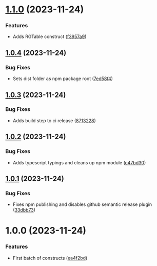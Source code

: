 # [1.1.0](https://github.com/ckimrie/aws-cdk-constructs/compare/v1.0.4...v1.1.0) (2023-11-24)


### Features

* Adds RGTable construct ([f3957a9](https://github.com/ckimrie/aws-cdk-constructs/commit/f3957a9ae46c92b5f9fe6af6d8b28d47506a4709))

## [1.0.4](https://github.com/ckimrie/aws-cdk-constructs/compare/v1.0.3...v1.0.4) (2023-11-24)


### Bug Fixes

* Sets dist folder as npm package root ([7ed58f4](https://github.com/ckimrie/aws-cdk-constructs/commit/7ed58f448a3d30d64cc616569cec3a3d569b1385))

## [1.0.3](https://github.com/ckimrie/aws-cdk-constructs/compare/v1.0.2...v1.0.3) (2023-11-24)


### Bug Fixes

* Adds build step to ci release ([8713228](https://github.com/ckimrie/aws-cdk-constructs/commit/8713228edbf89bb20e4783b86c85d57e52d4a493))

## [1.0.2](https://github.com/ckimrie/aws-cdk-constructs/compare/v1.0.1...v1.0.2) (2023-11-24)


### Bug Fixes

* Adds typescript typings and cleans up npm module ([c47bd30](https://github.com/ckimrie/aws-cdk-constructs/commit/c47bd30a0da35a518f235acb7141d95b4550d36d))

## [1.0.1](https://github.com/ckimrie/aws-cdk-constructs/compare/v1.0.0...v1.0.1) (2023-11-24)


### Bug Fixes

* Fixes npm publishing and disables github semantic release plugin ([33dbb73](https://github.com/ckimrie/aws-cdk-constructs/commit/33dbb734916897b497ef69aab71b8fa0bb9928b8))

# 1.0.0 (2023-11-24)


### Features

* First batch of constructs ([ea4f2bd](https://github.com/ckimrie/aws-cdk-constructs/commit/ea4f2bd8fe7eaac721639f7871389043109eac60))

